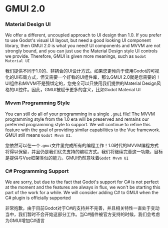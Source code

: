 # GMUI 2.0  

### Material Design UI   

We offer a different, uncoupled approach to UI design than 1.0. If you prefer to use Godot's visual UI layout, but need a good looking UI component library, then GMUI 2.0 is what you need! UI components and MVVM are not strongly bound, and you can just use the Material Design style UI controls we provide. Therefore, GMUI is given more meanings, such as `Godot Material UI`   

我们提供不同于1.0的、非耦合的UI设计方式。如果您更倾向于使用Godot的可视化的UI布局方式，但又需要一个好看的UI组件库，那么GMUI 2.0就是您需要的！UI组件和MVVM不是强绑定的，您完全可以只使用我们提供的Material Design风格的UI控件。因此，GMUI被赋予更多的含义，比如Godot Material UI   

### Mvvm Programming Style  

You can still do all of your programming in a single `.gmui` file! The MVVM programming style from the 1.0 era will be preserved and remains our preferred programming style to support. We will continue to refine this feature with the goal of providing similar capabilities to the Vue framework. GMUI still means `Godot Mvvm UI`.     

您依然可以在一个`.gmui`文件里完成所有的编程工作！1.0时代的MVVM编程方式将得以保留，并且仍是我们优先支持的编程方式。我们将继续完善这一功能，目标是提供与Vue框架类似的能力。GMUI仍然意味着`Godot Mvvm UI`   

### C# Programming Support

We are sorry, but due to the fact that Godot's support for C# is not perfect at the moment and the features are always in flux, we won't be starting this part of the work for a while. We will consider adding C# to GMUI when the C# plugin is officially supported   

非常抱歉，由于目前Godot对于C#的支持并不完善，并且相关特性一直处于变动当中，我们暂时不会开始这部分工作。当C#插件被官方支持的时候，我们会考虑为GMUI增加C#语言   